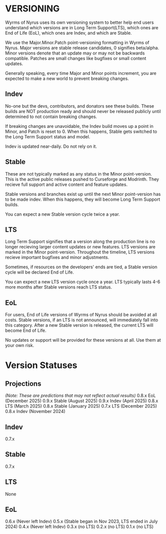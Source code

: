 # VERSIONING
Wyrms of Nyrus uses its own versioning system to better help 
end users understand which versions are in Long Term Support(LTS), 
which ones are End of Life (EoL), which ones are Indev, and which are Stable.

We use the Major.Minor.Patch point-versioning formatting in Wyrms of Nyrus. 
Major versions are stable release candidates, 0 signifies beta/alpha. 
Minor versions denote that an update may or may not be backwards compatible. 
Patches are small changes like bugfixes or small content updates.

Generally speaking, every time Major and Minor points increment, 
you are expected to make a new world to prevent breaking changes.

## Indev
No-one but the devs, contributors, and donators see these builds. These 
builds are NOT production ready and should never be released publicly 
until determined to not contain breaking changes.

If breaking changes are unavoidable, the Indev build moves up a point 
in Minor, and Patch is reset to 0. When this happens, Stable gets switched 
to the Long Term Support status and model.

Indev is updated near-daily. Do not rely on it.

## Stable

These are not typically marked as any status in the Minor point-version. 
This is the active public releases pushed to Curseforge and Modrinth. 
They recieve full support and active content and feature updates.

Stable versions and branches exist up until the next Minor point-version 
has to be made indev. When this happens, they will become Long Term Support 
builds.

You can expect a new Stable version cycle twice a year.

## LTS

Long Term Support signifies that a version along the production line 
is no longer recieving larger content updates or new features. LTS 
versions are marked in the Minor point-version. Throughout the timeline, 
LTS versions recieve important bugfixes and minor adjustments.

Sometimes, if resources on the developers' ends are tied, a Stable 
version cycle will be declared End of Life.

You can expect a new LTS version cycle once a year. LTS typically 
lasts 4-6 more months after Stable versions reach LTS status.

## EoL

For users, End of Life versions of Wyrms of Nyrus should be avoided at all costs. 
Stable versions, if an LTS is not announced, will immediately fall into this category. 
After a new Stable version is released, the current LTS will become End of Life. 

No updates or support will be provided for these versions at all. Use them at 
your own risk.


# Version Statuses

## Projections
*(Note: These are predictions that may not reflect actual results)*
0.8.x EoL (December 2025)
0.9.x Stable (August 2025)
0.9.x Indev (April 2025)
0.8.x LTS (March 2025)
0.8.x Stable (January 2025)
0.7.x LTS (December 2025)
0.8.x Indev (November 2024)

## Indev
0.7.x

## Stable
0.7.x

## LTS
None

## EoL
0.6.x (Never left Indev)
0.5.x (Stable began in Nov 2023, LTS ended in July 2024)
0.4.x (Never left Indev)
0.3.x (no LTS)
0.2.x (no LTS)
0.1.x (no LTS)
